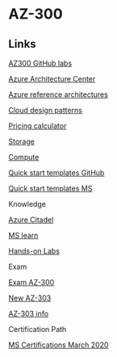 # AZ-300

## Links

[AZ300 GitHub labs](https://github.com/MicrosoftLearning/AZ-300-MicrosoftAzureArchitectTechnologies)

[Azure Architecture Center](https://docs.microsoft.com/en-us/azure/architecture/)

[Azure reference architectures](https://docs.microsoft.com/azure/architecture/reference-architectures/)

[Cloud design patterns](https://docs.microsoft.com/en-us/azure/architecture/patterns/)

[Pricing calculator](https://azure.microsoft.com/en-us/pricing/calculator)

[Storage](https://azure.microsoft.com/en-us/pricing/details/storage/)

[Compute](https://azure.microsoft.com/en-us/pricing/details/virtual-machines/windows/)

[Quick start templates GitHub](https://github.com/Azure/azure-quickstart-templates)

[Quick start templates MS](https://azure.microsoft.com/en-us/resources/templates/)

Knowledge

[Azure Citadel](https://azurecitadel.com/)

[MS learn](https://docs.microsoft.com/en-us/learn/)

[Hands-on Labs](https://www.microsoft.com/handsonlabs/selfpacedlabs)

Exam

[Exam AZ-300](https://docs.microsoft.com/en-us/learn/certifications/exams/az-300)

[New AZ-303](https://docs.microsoft.com/en-us/learn/certifications/exams/az-303)

[AZ-303 info](https://build5nines.com/az-303-microsoft-azure-architect-technologies-certification-exam/)

Certification Path

[MS Certifications March 2020](https://query.prod.cms.rt.microsoft.com/cms/api/am/binary/RE2PjDI)
